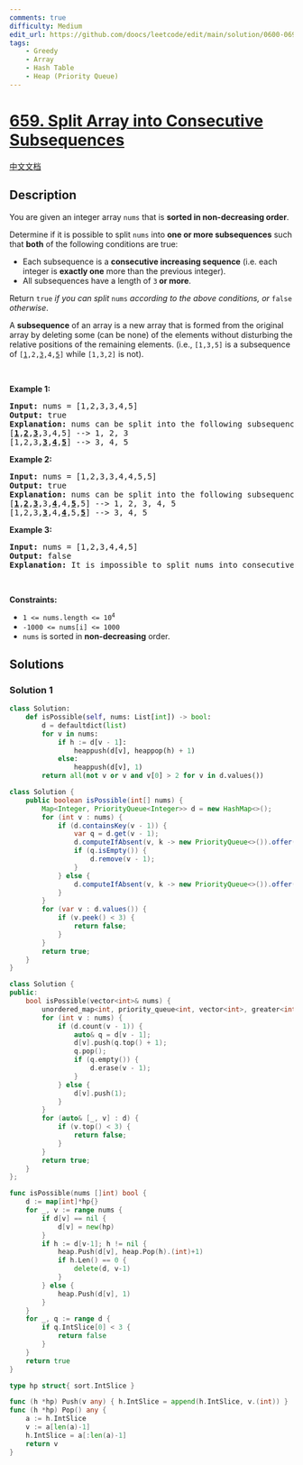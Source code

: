 ```yaml
---
comments: true
difficulty: Medium
edit_url: https://github.com/doocs/leetcode/edit/main/solution/0600-0699/0659.Split%20Array%20into%20Consecutive%20Subsequences/README_EN.md
tags:
    - Greedy
    - Array
    - Hash Table
    - Heap (Priority Queue)
---
```


<!-- problem:start -->

# [659. Split Array into Consecutive Subsequences](https://leetcode.com/problems/split-array-into-consecutive-subsequences)

[中文文档](/solution/0600-0699/0659.Split%20Array%20into%20Consecutive%20Subsequences/README.md)

## Description

<!-- description:start -->

<p>You are given an integer array <code>nums</code> that is <strong>sorted in non-decreasing order</strong>.</p>

<p>Determine if it is possible to split <code>nums</code> into <strong>one or more subsequences</strong> such that <strong>both</strong> of the following conditions are true:</p>

<ul>
	<li>Each subsequence is a <strong>consecutive increasing sequence</strong> (i.e. each integer is <strong>exactly one</strong> more than the previous integer).</li>
	<li>All subsequences have a length of <code>3</code><strong> or more</strong>.</li>
</ul>

<p>Return <code>true</code><em> if you can split </em><code>nums</code><em> according to the above conditions, or </em><code>false</code><em> otherwise</em>.</p>

<p>A <strong>subsequence</strong> of an array is a new array that is formed from the original array by deleting some (can be none) of the elements without disturbing the relative positions of the remaining elements. (i.e., <code>[1,3,5]</code> is a subsequence of <code>[<u>1</u>,2,<u>3</u>,4,<u>5</u>]</code> while <code>[1,3,2]</code> is not).</p>

<p>&nbsp;</p>
<p><strong class="example">Example 1:</strong></p>

<pre>
<strong>Input:</strong> nums = [1,2,3,3,4,5]
<strong>Output:</strong> true
<strong>Explanation:</strong> nums can be split into the following subsequences:
[<strong><u>1</u></strong>,<strong><u>2</u></strong>,<strong><u>3</u></strong>,3,4,5] --&gt; 1, 2, 3
[1,2,3,<strong><u>3</u></strong>,<strong><u>4</u></strong>,<strong><u>5</u></strong>] --&gt; 3, 4, 5
</pre>

<p><strong class="example">Example 2:</strong></p>

<pre>
<strong>Input:</strong> nums = [1,2,3,3,4,4,5,5]
<strong>Output:</strong> true
<strong>Explanation:</strong> nums can be split into the following subsequences:
[<strong><u>1</u></strong>,<strong><u>2</u></strong>,<strong><u>3</u></strong>,3,<strong><u>4</u></strong>,4,<strong><u>5</u></strong>,5] --&gt; 1, 2, 3, 4, 5
[1,2,3,<strong><u>3</u></strong>,4,<strong><u>4</u></strong>,5,<strong><u>5</u></strong>] --&gt; 3, 4, 5
</pre>

<p><strong class="example">Example 3:</strong></p>

<pre>
<strong>Input:</strong> nums = [1,2,3,4,4,5]
<strong>Output:</strong> false
<strong>Explanation:</strong> It is impossible to split nums into consecutive increasing subsequences of length 3 or more.
</pre>

<p>&nbsp;</p>
<p><strong>Constraints:</strong></p>

<ul>
	<li><code>1 &lt;= nums.length &lt;= 10<sup>4</sup></code></li>
	<li><code>-1000 &lt;= nums[i] &lt;= 1000</code></li>
	<li><code>nums</code> is sorted in <strong>non-decreasing</strong> order.</li>
</ul>

<!-- description:end -->

## Solutions

<!-- solution:start -->

### Solution 1

<!-- tabs:start -->

```python
class Solution:
    def isPossible(self, nums: List[int]) -> bool:
        d = defaultdict(list)
        for v in nums:
            if h := d[v - 1]:
                heappush(d[v], heappop(h) + 1)
            else:
                heappush(d[v], 1)
        return all(not v or v and v[0] > 2 for v in d.values())
```

```java
class Solution {
    public boolean isPossible(int[] nums) {
        Map<Integer, PriorityQueue<Integer>> d = new HashMap<>();
        for (int v : nums) {
            if (d.containsKey(v - 1)) {
                var q = d.get(v - 1);
                d.computeIfAbsent(v, k -> new PriorityQueue<>()).offer(q.poll() + 1);
                if (q.isEmpty()) {
                    d.remove(v - 1);
                }
            } else {
                d.computeIfAbsent(v, k -> new PriorityQueue<>()).offer(1);
            }
        }
        for (var v : d.values()) {
            if (v.peek() < 3) {
                return false;
            }
        }
        return true;
    }
}
```

```cpp
class Solution {
public:
    bool isPossible(vector<int>& nums) {
        unordered_map<int, priority_queue<int, vector<int>, greater<int>>> d;
        for (int v : nums) {
            if (d.count(v - 1)) {
                auto& q = d[v - 1];
                d[v].push(q.top() + 1);
                q.pop();
                if (q.empty()) {
                    d.erase(v - 1);
                }
            } else {
                d[v].push(1);
            }
        }
        for (auto& [_, v] : d) {
            if (v.top() < 3) {
                return false;
            }
        }
        return true;
    }
};
```

```go
func isPossible(nums []int) bool {
	d := map[int]*hp{}
	for _, v := range nums {
		if d[v] == nil {
			d[v] = new(hp)
		}
		if h := d[v-1]; h != nil {
			heap.Push(d[v], heap.Pop(h).(int)+1)
			if h.Len() == 0 {
				delete(d, v-1)
			}
		} else {
			heap.Push(d[v], 1)
		}
	}
	for _, q := range d {
		if q.IntSlice[0] < 3 {
			return false
		}
	}
	return true
}

type hp struct{ sort.IntSlice }

func (h *hp) Push(v any) { h.IntSlice = append(h.IntSlice, v.(int)) }
func (h *hp) Pop() any {
	a := h.IntSlice
	v := a[len(a)-1]
	h.IntSlice = a[:len(a)-1]
	return v
}
```

<!-- tabs:end -->

<!-- solution:end -->

<!-- problem:end -->

